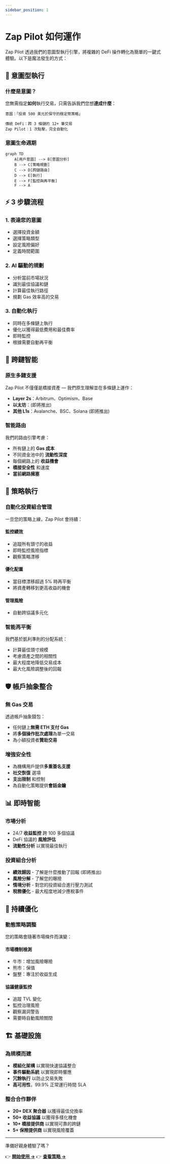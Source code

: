 ```yaml
---
sidebar_position: 1
---
```


# Zap Pilot 如何運作

Zap Pilot 透過我們的意圖型執行引擎，將複雜的 DeFi 操作轉化為簡單的一鍵式體驗。以下是魔法發生的方式：

## 🧠 意圖型執行

### 什麼是意圖？

您無需指定**如何**執行交易，只需告訴我們您想**達成什麼**：

```
意圖：「投資 500 美元於保守的穩定幣策略」

傳統 DeFi：跨 3 條鏈的 12+ 筆交易
Zap Pilot：1 次點擊，完全自動化
```

### 意圖生命週期

```mermaid
graph TD
    A[用戶意圖] --> B[意圖分析]
    B --> C[策略規劃]
    C --> D[跨鏈路由]
    D --> E[執行]
    E --> F[監控與再平衡]
    F --> A
```

## ⚡ 3 步驟流程

### 1. **表達您的意圖**

- 選擇投資金額
- 選擇策略類型
- 設定風險偏好
- 定義時間範圍

### 2. **AI 驅動的規劃**

- 分析當前市場狀況
- 識別最佳協議和鏈
- 計算最佳執行路徑
- 規劃 Gas 效率高的交易

### 3. **自動化執行**

- 同時在多條鏈上執行
- 優化以獲得最低費用和最佳費率
- 即時監控
- 根據需要自動再平衡

## 🔗 跨鏈智能

### 原生多鏈支援

Zap Pilot 不僅僅是橋接資產 — 我們原生理解並在多條鏈上運作：

- **Layer 2s**：Arbitrum、Optimism、Base
- **以太坊**：(即將推出)
- **其他 L1s**：Avalanche、BSC、Solana (即將推出)

### 智能路由

我們的路由引擎考慮：

- 所有鏈上的 **Gas 成本**
- 不同資金池中的 **流動性深度**
- 每個網路上的 **收益機會**
- **橋接安全性** 和速度
- **當前網路擁塞**

## 🎯 策略執行

### 自動化投資組合管理

一旦您的策略上線，Zap Pilot 會持續：

#### **監控績效**

- 追蹤所有頭寸的收益
- 即時監控風險指標
- 觀察策略漂移

#### **優化配置**

- 當目標漂移超過 5% 時再平衡
- 將資產轉移到更高收益的機會

#### **管理風險**

- 自動跨協議多元化

### 智能再平衡

我們基於凱利準則的分配系統：

- 計算最佳頭寸規模
- 考慮資產之間的相關性
- 最大程度地降低交易成本
- 最大化風險調整後的回報

## 🛡️ 帳戶抽象整合

### 無 Gas 交易

透過帳戶抽象錢包：

- 任何鏈上**無需 ETH 支付 Gas**
- 將**多個操作批次處理**為單一交易
- 為小額投資者**贊助交易**

### 增強安全性

- 為機構用戶提供**多重簽名支援**
- **社交恢復** 選項
- **支出限制** 和控制
- 為自動化策略提供**會話金鑰**

## 📊 即時智能

### 市場分析

- 24/7 **收益監控** 跨 100 多個協議
- DeFi 協議的 **風險評估**
- **流動性分析** 以實現最佳執行

### 投資組合分析

- **績效歸因** - 了解是什麼推動了回報 (即將推出)
- **風險分解** - 了解您的曝險
- **情境分析** - 對您的投資組合進行壓力測試
- **稅務優化** - 最大程度地減少應稅事件

## 🔄 持續優化

### 動態策略調整

您的策略會隨著市場條件而演變：

#### **市場機制檢測**

- 牛市：增加風險曝險
- 熊市：保值
- 盤整：專注於收益生成

#### **協議健康監控**

- 追蹤 TVL 變化
- 監控治理風險
- 觀察漏洞警告
- 需要時自動風險關閉

## 🏗️ 基礎設施

### 為規模而建

- **模組化架構** 以實現快速協議整合
- **事件驅動系統** 以實現即時響應
- **冗餘執行** 以防止交易失敗
- **高可用性**，99.9% 正常運行時間 SLA

### 整合合作夥伴

- **20+ DEX 聚合器** 以獲得最佳兌換率
- **50+ 收益協議** 以獲得多樣化機會
- **10+ 橋接提供商** 以實現可靠的跨鏈
- **5+ 保險提供商** 以實現風險覆蓋

---

準備好親身體驗了嗎？

👉 **[開始使用 →](../getting-started)** 👉 **[查看策略 →](../strategies)**
